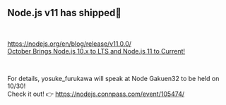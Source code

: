 <!-- background: node -->

## Node.js v11 has shipped🚀

<br />

https://nodejs.org/en/blog/release/v11.0.0/  
[October Brings Node.js 10.x to LTS and Node.js 11 to Current!](https://medium.com/@nodejs/october-brings-node-js-10-x-to-lts-and-node-js-11-to-current-ae19f8f12b51)

<br />

For details, yosuke_furukawa will speak at Node Gakuen32 to be held on 10/30!  
Check it out! 👉 https://nodejs.connpass.com/event/105474/
